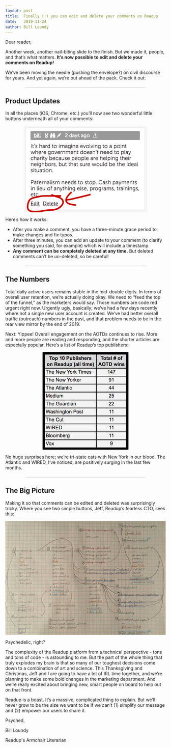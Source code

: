 ```yaml
---
layout: post
title:  Finally (!) you can edit and delete your comments on Readup
date:   2019-11-24
author: Bill Loundy
---
```

<p>
    Dear reader,
</p>
<p>
    Another week, another nail-biting slide to the finish. But we made it, people, and that’s what matters. <strong>It’s now possible to edit and delete your comments on Readup!</strong>
</p>
<p>
    We’ve been moving the needle (pushing the envelope?) on civil discourse for years. And yet again, we’re out ahead of the pack. Check it out:
</p>
<div style="width:75%;margin:1.5em auto;border-bottom:1px solid #ccc;"></div>
<h2>
    Product Updates
</h2>
<p>
    In all the places (iOS, Chrome, etc.) you’ll now see two wonderful little buttons underneath all of your comments:  
</p>
<p>
    <img src="/pics/shotr.png" style="display:block;margin:0 auto;max-width:100%;"> 
</p>
<p>
    Here’s how it works:
</p> 
<p>
        <ul>
            <li>
                After you make a comment, you have a three-minute grace period to make changes and fix typos. 
            </li>
            <li>
                After three minutes, you can add an update to your comment (to clarify something you said, for example) which will include a timestamp. 
            </li>
            <li> 
                <strong>Any comment can be completely deleted at any time.</strong> But deleted comments can’t be <em>un</em>-deleted, so be careful!
            </li>
        </ul>
</p>
<div style="width:75%;margin:1.5em auto;border-bottom:1px solid #ccc;"></div>
<h2>
    The Numbers
</h2>
<p>
    Total daily active users remains stable in the mid-double digits. In terms of overall user retention, we’re actually doing okay. We need to “feed the top of the funnel,” as the marketers would say. Those numbers are code red urgent right now. Urgently ugly, basically; we’ve had a few days recently where not a single new user account is created. We’ve had better overall traffic (outreach) numbers in the past, and that problem needs to be in the rear view mirror by the end of 2019. 
</p>
<p>
    Next: Yippee! Overall engagement on the AOTDs continues to rise. More and more people are reading and responding, and the shorter articles are especially popular. Here’s a list of Readup’s top publishers: 
</p> 
<p>
    <img src="/pics/graphr.png" style="display:block;margin:0 auto;max-width:100%;">
</p>
<p>
    No huge surprises here; we’re tri-state cats with New York in our blood. The Atlantic and WIRED, I’ve noticed, are positively surging in the last few months. 
</p>
<div style="width:75%;margin:1.5em auto;border-bottom:1px solid #ccc;"></div>
<h2>
    The Big Picture
</h2>
<p>
    Making it so that comments can be edited and deleted was surprisingly tricky. Where you see two simple buttons, Jeff, Readup’s fearless CTO, sees this:
</p>
<p>
    <img src="/pics/mapr.png" style="display:block;margin:0 auto;max-width:100%;">
</p>
<p>
    Psychedelic, right?
</p>
<p>
    The complexity of the Readup platform from a technical perspective - tons and tons of code - is astounding to me. But the part of the whole thing that truly explodes my brain is that so many of our toughest decisions come down to a combination of art and science. This Thanksgiving and Christmas, Jeff and I are going to have a lot of IRL time together, and we’re planning to make some bold changes in the marketing department. And we’re really excited about bringing new, smart people on board to help out on that front.
</p>
<p>
    Readup is a beast. It’s a massive, complicated thing to explain. But we’ll never grow to be the size we want to be if we can’t (1) simplify our message and (2) empower our users to share it. 
</p>
<p> 
    Psyched,
</p>
<p>
    Bill Loundy
<p>
    Readup's Armchair Literarian
</p>
